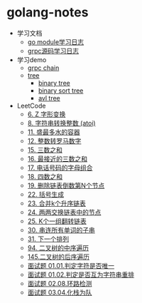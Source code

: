 # golang-notes

- 学习文档
  - [go module学习日志](go-module.md)
  - [grpc源码学习日志](grpc.md)
- 学习demo
  - [grpc chain](./example/chain/chain_test.go)
  - [tree](./example/tree)
    - [binary tree](./example/tree/binarytree.go)
    - [binary sort tree](./example/tree/binarysorttree.go)
    - [avl tree](./example/tree/balancebinarytree.go)
- LeetCode
  - [6. Z 字形变换](./example/leetcode/006_test.go)
  - [8. 字符串转换整数 (atoi)](./example/leetcode/008_test.go)
  - [11. 盛最多水的容器](./example/leetcode/011_test.go)
  - [12. 整数转罗马数字](./example/leetcode/012_test.go)
  - [15. 三数之和](./example/leetcode/015_test.go)
  - [16. 最接近的三数之和](./example/leetcode/016_test.go)
  - [17. 电话号码的字母组合](./example/leetcode/017_test.go)
  - [18. 四数之和](./example/leetcode/018_test.go)
  - [19. 删除链表倒数第N个节点](./example/leetcode/018_test.go)
  - [22. 括号生成](./example/leetcode/022_test.go)
  - [23. 合并k个升序链表](./example/leetcode/023_test.go)
  - [24. 两两交换链表中的节点](./example/leetcode/024_test.go)
  - [25. K个一组翻转链表](./example/leetcode/025_test.go)
  - [30. 串连所有单词的子串](./example/leetcode/030_test.go)
  - [31. 下一个排列](./example/leetcode/031_test.go)
  - [94. 二叉树的中序遍历 ](./example/leetcode/094_test.go)
  - [145.二叉树的后序遍历 ](./example/leetcode/145_test.go)
  - [面试题 01.01.判定字符是否唯一](./example/leetcode/interview_01.01_test.go)
  - [面试题 01.02.判定是否互为字符串重排](./example/leetcode/interview_01.02_test.go)
  - [面试题 02.08.环路检测](./example/leetcode/interview_02.08_test.go)
  - [面试题 03.04.化栈为队](./example/leetcode/interview_03.04_test.go) 
